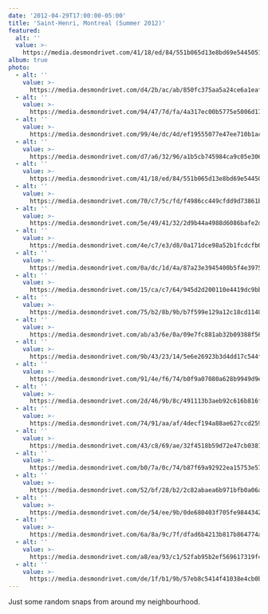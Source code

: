 ```yaml
---
date: '2012-04-29T17:00:00-05:00'
title: 'Saint-Henri, Montreal (Summer 2012)'
featured:
  alt: ''
  value: >-
    https://media.desmondrivet.com/41/18/ed/84/551b065d13e8bd69e544505146e872e98b579b34ca2003b861fd4565.jpg
album: true
photo:
  - alt: ''
    value: >-
      https://media.desmondrivet.com/d4/2b/ac/ab/850fc375aa5a24ce6a1eafbedaba7a0fae25df444536382b2a4e75dd.jpg
  - alt: ''
    value: >-
      https://media.desmondrivet.com/94/47/7d/fa/4a317ec00b5775e5006d1733e4acf76a63b96dbe3bcbe9df777e240a.jpg
  - alt: ''
    value: >-
      https://media.desmondrivet.com/99/4e/dc/4d/ef19555077e47ee710b1acf410bbc82bebd8d1f9bbeed1d1e63ed92c.jpg
  - alt: ''
    value: >-
      https://media.desmondrivet.com/d7/a6/32/96/a1b5cb745984ca9c05e3068f5e3c31cfd5fef065791f609ff32b6ade.jpg
  - alt: ''
    value: >-
      https://media.desmondrivet.com/41/18/ed/84/551b065d13e8bd69e544505146e872e98b579b34ca2003b861fd4565.jpg
  - alt: ''
    value: >-
      https://media.desmondrivet.com/70/c7/5c/fd/f4986cc449cfdd9d73861b69c17cc26204cdff1bc2d6de010e0873b6.jpg
  - alt: ''
    value: >-
      https://media.desmondrivet.com/5e/49/41/32/2d9b44a4988d6086bafe2dc0c3d5502034988a759b4a1679c10ef770.jpg
  - alt: ''
    value: >-
      https://media.desmondrivet.com/4e/c7/e3/d8/0a171dce98a52b1fcdcfb065a6728bad2e9d741789ec56bc413138e1.jpg
  - alt: ''
    value: >-
      https://media.desmondrivet.com/0a/dc/1d/4a/87a23e3945400b5f4e3975932ce201407868fe24e88ba3385b9b79c1.jpg
  - alt: ''
    value: >-
      https://media.desmondrivet.com/15/ca/c7/64/945d2d200110e4419dc9bbb573da1081f201314c154a2b3ed75cf8c9.jpg
  - alt: ''
    value: >-
      https://media.desmondrivet.com/75/b2/8b/9b/b7f599e129a12c18cd11407d64c8a7b59dafe2c2c3695c10d89fbda9.jpg
  - alt: ''
    value: >-
      https://media.desmondrivet.com/ab/a3/6e/0a/09e7fc881ab32b09388f56169867af99798dcf14fa352b2a091c3ddd.jpg
  - alt: ''
    value: >-
      https://media.desmondrivet.com/9b/43/23/14/5e6e26923b3d4dd17c544f2227507cf4bd4ffe38c9f633a9b3a39c6a.jpg
  - alt: ''
    value: >-
      https://media.desmondrivet.com/91/4e/f6/74/b0f9a07080a628b9949d9e53aad2c2dbb803cc07dc43c4f0bb2590a7.jpg
  - alt: ''
    value: >-
      https://media.desmondrivet.com/2d/46/9b/8c/491113b3aeb92c616b816f3292cf78f58abf67d69179cef9174ffdf3.jpg
  - alt: ''
    value: >-
      https://media.desmondrivet.com/74/91/aa/af/4decf194a88ae627ccd2599ebe5bfbcbbcec768233cae6252b5c0dbe.jpg
  - alt: ''
    value: >-
      https://media.desmondrivet.com/43/c8/69/ae/32f4518b59d72e47cb0381744bb079225ef3042d463b2c20ab19ef9a.jpg
  - alt: ''
    value: >-
      https://media.desmondrivet.com/b0/7a/0c/74/b87f69a92922ea15753e575f1b8af6060611c0ba288872a0c325db27.jpg
  - alt: ''
    value: >-
      https://media.desmondrivet.com/52/bf/28/b2/2c82abaea6b971bfb0a06af0a3d75eea57d72d44a9835031e7094dad.jpg
  - alt: ''
    value: >-
      https://media.desmondrivet.com/de/54/ee/9b/0de680403f705fe9844342d2c31a37fdb3143c53075b6fac2fb9511b.jpg
  - alt: ''
    value: >-
      https://media.desmondrivet.com/6a/8a/9c/7f/dfad6b4213b817b864774aae9b3db7b6240a28a3e24e3439afc27fc0.jpg
  - alt: ''
    value: >-
      https://media.desmondrivet.com/a8/ea/93/c1/52fab95b2ef569617319f4ad958347ea105e78a42e2d021dbd2c2ee5.jpg
  - alt: ''
    value: >-
      https://media.desmondrivet.com/de/1f/b1/9b/57eb8c5414f41038e4cb0b028fb911c9ac239ed38ce80be94d36a34b.jpg
---
```


Just some random snaps from around my neighbourhood.

